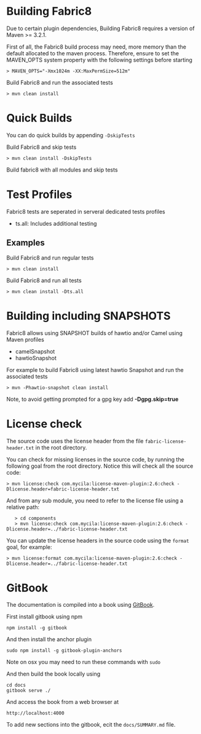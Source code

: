 Building Fabric8
============

Due to certain plugin dependencies, Building Fabric8
requires a version of Maven >= 3.2.1.

First of all, the Fabric8 build process may need, 
more memory than the default allocated
to the maven process. Therefore, ensure to set the 
MAVEN_OPTS system property with the following settings
before starting

    > MAVEN_OPTS="-Xmx1024m -XX:MaxPermSize=512m"

Build Fabric8 and run the associated tests

    > mvn clean install

Quick Builds
==========

You can do quick builds by appending `-DskipTests`

Build Fabric8 and skip tests

    > mvn clean install -DskipTests

Build fabric8 with all modules and skip tests

Test Profiles
==========

Fabric8 tests are seperated in serveral dedicated tests profiles

* ts.all:    Includes additional testing

Examples
--------
  
Build Fabric8 and run regular tests

    > mvn clean install

Build Fabric8 and run all tests

    > mvn clean install -Dts.all
    

Building including SNAPSHOTS
============================

Fabric8 allows using SNAPSHOT builds of hawtio and/or Camel using Maven profiles

* camelSnapshot
* hawtioSnapshot

For example to build Fabric8 using latest hawtio Snapshot and run the associated tests

    > mvn -Phawtio-snapshot clean install

Note, to avoid getting prompted for a gpg key add **-Dgpg.skip=true**


License check
=============

The source code uses the license header from the file ```fabric-license-header.txt``` in the root directory.

You can check for missing licenses in the source code, by running the following goal from the root directory. Notice this will check all the source code:

    > mvn license:check com.mycila:license-maven-plugin:2.6:check -Dlicense.header=fabric-license-header.txt

And from any sub module, you need to refer to the license file using a relative path:

```
   > cd components
   > mvn license:check com.mycila:license-maven-plugin:2.6:check -Dlicense.header=../fabric-license-header.txt 
```

You can update the license headers in the source code using the ```format``` goal, for example:

    > mvn license:format com.mycila:license-maven-plugin:2.6:check -Dlicense.header=../fabric-license-header.txt 


GitBook
=======

The documentation is compiled into a book using [GitBook](https://github.com/GitbookIO/gitbook).

First install gitbook using npm

    npm install -g gitbook

And then install the anchor plugin

    sudo npm install -g gitbook-plugin-anchors    

Note on osx you may need to run these commands with `sudo`

And then build the book locally using

    cd docs
    gitbook serve ./

And access the book from a web browser at

    http://localhost:4000

To add new sections into the gitbook, ecit the `docs/SUMMARY.md` file.
